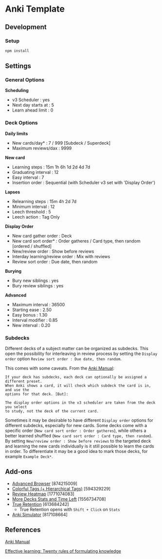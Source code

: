 # Anki Template

## Development

### Setup

```sh
npm install
```

## Settings

### General Options

**Scheduling**

- v3 Scheduler : yes
- Next day starts at : 5
- Learn ahead limit : 0

### Deck Options

**Daily limits**

- New cards/day\* : 7 / 999 [Subdeck / Superdeck]
- Maximum reviews/dax : 9999

**New card**

- Learning steps : 15m 1h 6h 1d 2d 4d 7d
- Graduating interval : 12
- Easy interval : 7
- Insertion order : Sequential (with Scheduler v3 set with 'Display Order')

**Lapses**

- Relearning steps : 15m 4h 2d 7d
- Minimum interval : 12
- Leech threshold : 5
- Leech action : Tag Only

**Display Order**

- New card gather order : Deck
- New card sort order\* : Order gatheres / Card type, then random [ordered / shuffled]
- New/review order : Show before reviews
- Interday learning/review order : Mix with reviews
- Review sort order : Due date, then random

**Burying**

- Bury new siblings : yes
- Bury review siblings : yes

**Advanced**

- Maximum interval : 36500
- Starting ease : 2.50
- Easy bonus : 1.30
- Interval modifier : 0.85
- New interval : 0.20

### Subdecks

Different decks of a subject matter can be organized as subdecks. This open the
possibility for interleaving in review process by setting the `Display order`
option `Review sort order : Due date, then random`.

This comes with some caveats. From the [Anki Manual](https://docs.ankiweb.net/deck-options.html):

```
If your deck has subdecks, each deck can optionally be assigned a different preset.
When Anki shows a card, it will check which subdeck the card is in, and use the
options for that deck. [But]:

The display order options in the v3 scheduler are taken from the deck you select
to study, not the deck of the current card.
```

Sometimes it may be desirable to have different `Display order` options for different
subdecks, especially for new cards. Some decks come with a specific order
(`New card sort order : Order gatheres`), while others a better learned shuffled
(`New card sort order : Card type, then random`). 
By setting `New/review order : Show before reviews` to the targeted deck and 
learning the new cards individually is it still possible to learn the cards in order.
To differentiate it may be a good idea to mark those decks, for example `Example Deck*`.

## Add-ons

- [Advanced Browser](https://ankiweb.net/shared/info/874215009) [874215009]
- [Colorful Tags (+ Hierarchical Tags)](https://ankiweb.net/shared/info/594329229) [594329229]
- [Review Heatmap](https://ankiweb.net/shared/info/1771074083) [1771074083]
- [More Decks Stats and Time Left](https://ankiweb.net/shared/info/1556734708) [1556734708]
- [True Retention](https://ankiweb.net/shared/info/613684242) [613684242]
    - True Retention opens with `Shift + Click` on `Stats`
- [Anki Simulator](https://ankiweb.net/shared/info/817108664) [817108664]

## References

[Anki Manual](https://docs.ankiweb.net/)

[Effective learning: Twenty rules of formulating knowledge](https://www.supermemo.com/en/blog/twenty-rules-of-formulating-knowledge)
